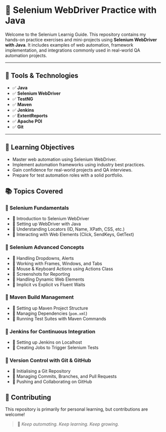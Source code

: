 # 🚀 Selenium WebDriver Practice with Java

Welcome to the Selenium Learnig Guide. This repository contains my hands-on practice exercises and mini-projects using **Selenium WebDriver with Java**. It includes examples of web automation, framework implementation, and integrations commonly used in real-world QA automation projects.

---

## 🔧 Tools & Technologies

- ✅ **Java**
- ✅ **Selenium WebDriver**
- ✅ **TestNG**
- ✅ **Maven**
- ✅ **Jenkins**
- ✅ **ExtentReports**
- ✅ **Apache POI**
- ✅ **Git**

---

## 📌 Learning Objectives

- Master web automation using Selenium WebDriver.
- Implement automation frameworks using industry best practices.
- Gain confidence for real-world projects and QA interviews.
- Prepare for test automation roles with a solid portfolio.

## 📚 Topics Covered

### 🚀 Selenium Fundamentals
- 📌 Introduction to Selenium WebDriver  
- 📌 Setting up WebDriver with Java  
- 📌 Understanding Locators (ID, Name, XPath, CSS, etc.)  
- 📌 Interacting with Web Elements (Click, SendKeys, GetText)  

### 🚀 Selenium Advanced Concepts
- 📌 Handling Dropdowns, Alerts
- 📌 Working with Frames, Windows, and Tabs  
- 📌 Mouse & Keyboard Actions using Actions Class  
- 📌 Screenshots for Reporting  
- 📌 Handling Dynamic Web Elements  
- 📌 Implicit vs Explicit vs Fluent Waits  

### 🚀 Maven Build Management
- 📌 Setting up Maven Project Structure  
- 📌 Managing Dependencies (`pom.xml`)  
- 📌 Running Test Suites with Maven Commands  

### 🚀 Jenkins for Continuous Integration
- 📌 Setting up Jenkins on Localhost  
- 📌 Creating Jobs to Trigger Selenium Tests 

### 🚀 Version Control with Git & GitHub
- 📌 Initialising a Git Repository  
- 📌 Managing Commits, Branches, and Pull Requests  
- 📌 Pushing and Collaborating on GitHub  

## 🤝 Contributing

This repository is primarily for personal learning, but contributions are welcome! 

> 🚀 *Keep automating. Keep learning. Keep growing.*  

